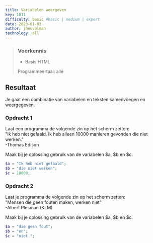 ```yaml
---
title: Variabelen weergeven
key: 1011
difficulty: basic #basic | medium | expert
date: 2023-01-02
author: jheuvelman
technology: all
---
```






> ### Voorkennis
> * Basis HTML
> 
> Programmeertaal: alle

## Resultaat
Je gaat een combinatie van variabelen en teksten samenvoegen en weergegeven.

### Opdracht 1
Laat een programma de volgende zin op het scherm zetten:  
"Ik heb niet gefaald. Ik heb alleen 10000 manieren gevonden die niet werken."  
-Thomas Edison  
  
Maak bij je oplossing gebruik van de variabelen $a, $b en $c.

```php
$a = "Ik heb niet gefaald";
$b = "die niet werken";
$c = 10000;
```
### Opdracht 2
Laat je programma de volgende zin op het scherm zetten:  
"Mensen die geen fouten maken, werken niet"  
-Albert Plesman (KLM)

Maak bij je oplossing gebruik van de variabelen $a, $b en $c.

```php
$a = "die geen fout";
$b = "en";
$c = "niet.";
```

